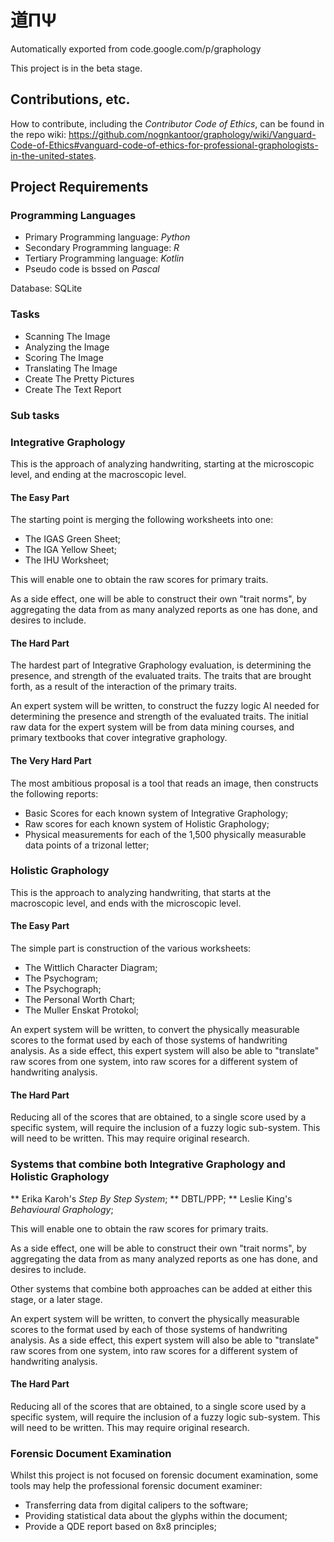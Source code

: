 # 道ΠΨ

Automatically exported from code.google.com/p/graphology

This project is in the beta stage.

## Contributions, etc.

How to contribute, including the _Contributor Code of Ethics_, can be found in the repo wiki: 
https://github.com/nognkantoor/graphology/wiki/Vanguard-Code-of-Ethics#vanguard-code-of-ethics-for-professional-graphologists-in-the-united-states.

## Project Requirements ##

### Programming Languages

* Primary Programming language: _Python_
* Secondary Programming language: _R_
* Tertiary Programming language: _Kotlin_
* Pseudo code is bssed on _Pascal_

Database: SQLite

### Tasks
- Scanning The Image
- Analyzing the Image
- Scoring The Image
- Translating The Image
- Create The Pretty Pictures
- Create The Text Report

### Sub tasks


### Integrative Graphology ##

This is the approach of analyzing handwriting, starting at the microscopic level, and ending at the macroscopic level.

#### The Easy Part ####

The starting point is merging the following worksheets into one:
  *  The IGAS Green Sheet;
  *  The IGA Yellow Sheet;
  *  The IHU Worksheet;

This will enable one to obtain the raw scores for primary traits.

As a side effect, one will be able to construct their own "trait norms", by aggregating the data from as many analyzed reports as one has done, and desires to include.

#### The Hard Part ####

The hardest part of Integrative Graphology evaluation, is determining the presence, and strength of the evaluated traits.  The traits that are brought forth, as a result of the interaction of the primary traits.

An expert system will be written, to construct the fuzzy logic AI needed for determining the presence and strength of the evaluated traits.  The initial raw data for the expert system will be from data mining courses, and primary textbooks that cover integrative graphology.

#### The Very Hard Part ####

The most ambitious proposal is a tool that reads an image, then constructs the following reports:
  * Basic Scores for each known system of Integrative Graphology;
  * Raw scores for each known system of Holistic Graphology;
  * Physical measurements for each of the 1,500 physically measurable data points of a trizonal letter;

### Holistic Graphology ###

This is the approach to analyzing handwriting, that starts at the macroscopic level, and ends with the microscopic level.

#### The Easy Part ####

The simple part is construction of the various worksheets:
  * The Wittlich Character Diagram;
  * The Psychogram;
  * The Psychograph;
  * The Personal Worth Chart;
  * The Muller Enskat Protokol;

An expert system will be written, to convert the physically measurable scores to the format used by each of those systems of handwriting analysis.  As a side effect, this expert system will also be able to "translate" raw scores from one system, into raw scores for a different system of handwriting analysis.

#### The Hard Part ####

Reducing all of the scores that are obtained, to a single score used by a specific system, will require the inclusion of a fuzzy logic sub-system.  This will need to be written.   This may require original research. 

### Systems that combine both Integrative Graphology and Holistic Graphology ##

** Erika Karoh's _Step By Step System_;
** DBTL/PPP;
** Leslie King's _Behavioural Graphology_;

This will enable one to obtain the raw scores for primary traits.

As a side effect, one will be able to construct their own "trait norms", by aggregating the data from as many analyzed reports as one has done, and desires to include.

Other systems that combine both approaches can be added at either this stage, or a later stage.

An expert system will be written, to convert the physically measurable scores to the format used by each of those systems of handwriting analysis. As a side effect, this expert system will also be able to "translate" raw scores from one system, into raw scores for a different system of handwriting analysis.

#### The Hard Part ####

Reducing all of the scores that are obtained, to a single score used by a specific system, will require the inclusion of a fuzzy logic sub-system.  This will need to be written.   This may require original research. 

### Forensic Document Examination ###

Whilst this project is not focused on forensic document examination, some tools may help the professional forensic document examiner:
  * Transferring data from digital calipers to the software;
  * Providing statistical data about the glyphs within the document;
  * Provide a QDE report based on 8x8 principles;
